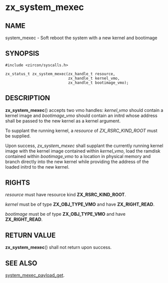 # zx_system_mexec

## NAME

system_mexec - Soft reboot the system with a new kernel and bootimage

## SYNOPSIS

```
#include <zircon/syscalls.h>

zx_status_t zx_system_mexec(zx_handle_t resource,
                            zx_handle_t kernel_vmo,
                            zx_handle_t bootimage_vmo);
```

## DESCRIPTION

**zx_system_mexec**() accepts two vmo handles: *kernel_vmo* should contain a
kernel image and *bootimage_vmo* should contain an initrd whose address shall
be passed to the new kernel as a kernel argument.

To supplant the running kernel, a *resource* of *ZX_RSRC_KIND_ROOT* must be
supplied.

Upon success, *zx_system_mexec* shall supplant the currently running kernel
image with the kernel image contained within *kernel_vmo*, load the ramdisk
contained within *bootimage_vmo* to a location in physical memory and branch
directly into the new kernel while providing the address of the loaded initrd
to the new kernel.

## RIGHTS

<!-- Updated by scripts/update-docs-from-abigen, do not edit this section manually. -->

*resource* must have resource kind **ZX_RSRC_KIND_ROOT**.

*kernel* must be of type **ZX_OBJ_TYPE_VMO** and have **ZX_RIGHT_READ**.

*bootimage* must be of type **ZX_OBJ_TYPE_VMO** and have **ZX_RIGHT_READ**.

## RETURN VALUE

**zx_system_mexec**() shall not return upon success.

## SEE ALSO

[system_mexec_payload_get](system_mexec_payload_get.md).

